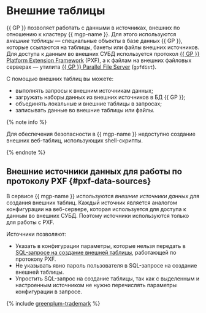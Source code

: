 # Внешние таблицы

{{ GP }} позволяет работать с данными в источниках, внешних по отношению к кластеру {{ mgp-name }}. Для этого используются _внешние таблицы_ — специальные объекты в базе данных {{ GP }}, которые ссылаются на таблицы, бакеты или файлы внешних источников. Для доступа к данным во внешних СУБД используется протокол [{{ GP }} Platform Extension Framework](../operations/external-tables.md) (PXF), а к файлам на внешних файловых серверах — утилита [{{ GP }} Parallel File Server](../operations/gpfdist/connect.md) (`gpfdist`).

С помощью внешних таблиц вы можете:

* выполнять запросы к внешним источникам данных;
* загружать наборы данных из внешних источников в БД {{ GP }};
* объединять локальные и внешние таблицы в запросах;
* записывать данные во внешние таблицы или файлы.

{% note info %}

Для обеспечения безопасности в {{ mgp-name }} недоступно создание внешних веб-таблиц, использующих shell-скрипты.

{% endnote %}

## Внешние источники данных для работы по протоколу PXF {#pxf-data-sources}

В сервисе {{ mgp-name }} используются _внешние источники данных_ для создания внешних таблиц. Каждый источник является аналогом конфигурации на веб-сервере, которая используется для доступа к данным во внешних СУБД. Поэтому источники используются только для работы с PXF.

Источники позволяют:

* Указать в конфигурации параметры, которые нельзя передать в [SQL-запросе на создание внешней таблицы](../operations/pxf/create-table.md), работающей по протоколу PXF.
* Не указывать явно пароль пользователя в SQL-запросе на создание внешней таблицы.
* Упростить SQL-запрос на создание таблицы, так как с выделенным и настроенным источником не нужно перечислять параметры конфигурации в запросе.

{% include [greenplum-trademark](../../_includes/mdb/mgp/trademark.md) %}
